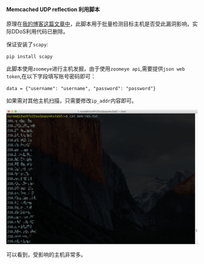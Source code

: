 #### Memcached UDP reflection 利用脚本

原理在[我的博客这篇文章中](https://hellohxk.com/blog/memcached-ddos/)，此脚本用于批量检测目标主机是否受此漏洞影响，实际DDoS利用代码已删除。

保证安装了`scapy`:

```
pip install scapy
```

此脚本使用`zoomeye`进行主机发掘，由于使用`zoomeye api`,需要提供`json web token`,在以下字段填写账号密码即可：

```
data = {"username": "username", "password": "password"}
```

如果需对其他主机扫描，只需要修改`ip_addr`内容即可。

![image](https://github.com/emptyxl/toolkits/raw/master/memcached-udp-vulnerability-scanning/mem-res.png)

可以看到，受影响的主机非常多。